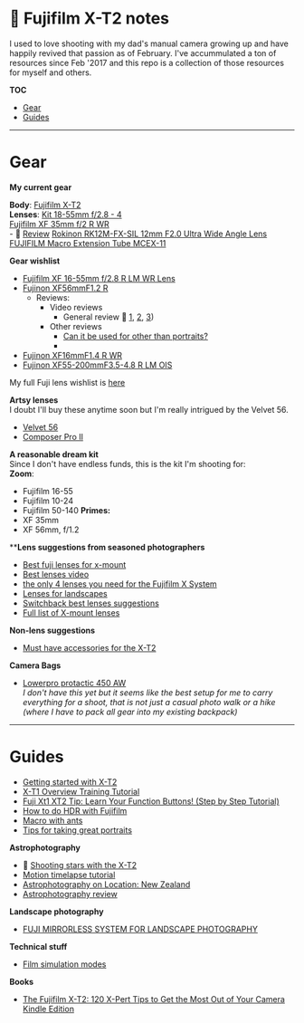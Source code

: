 # 📸 Fujifilm X-T2 notes

I used to love shooting with my dad's manual camera growing up and have happily revived that passion as of February. I've accummulated a ton of resources since Feb '2017 and this repo is a collection of those resources for myself and others.

**TOC**
- [Gear](https://github.com/karthik/fujifilm#gear)
- [Guides](https://github.com/karthik/fujifilm#guides)
---

# Gear 
**My current gear**

**Body**: [Fujifilm X-T2](https://www.bhphotovideo.com/c/product/1308957-REG/fujifilm_16519247_kit_x_t2_mirrorless_digital_camera.html/mode/edu)  
**Lenses**:
[Kit 18-55mm f/2.8 - 4](https://www.bhphotovideo.com/c/product/883530-STUD/Fujifilm_XF_18_55mm_f_2_8_4_OIS.html/mode/edu)  
[Fujifilm XF 35mm f/2 R WR](https://www.bhphotovideo.com/c/product/1191420-REG/fujifilm_xf_35mm_f_2_r.html)   
	- 🎥 [Review](https://www.youtube.com/watch?v=Gb93X8uC5oo) 
[Rokinon RK12M-FX-SIL 12mm F2.0 Ultra Wide Angle Lens](https://www.amazon.com/gp/product/B00K3T3GFY/ref=oh_aui_search_detailpage?ie=UTF8&psc=1)   
[FUJIFILM Macro Extension Tube MCEX-11](https://www.amazon.com/gp/product/B00PVP07QG/ref=oh_aui_search_detailpage?ie=UTF8&psc=1)  


**Gear wishlist**

- [Fujifilm XF 16-55mm f/2.8 R LM WR Lens](https://www.bhphotovideo.com/c/product/1110879-REG/fujifilm_xf_16_55mm_f_2_8_r.html/mode/edu/mode/edu)
- [Fujinon XF56mmF1.2 R](https://www.amazon.com/dp/B00HK8Z9AG/ref=wl_it_dp_o_pC_nS_ttl?_encoding=UTF8&colid=3VM4106Z470GQ&coliid=IX3IL0S73SZY4) 
	- Reviews: 
		- Video reviews 
			- General review 🎥 [1](https://www.youtube.com/watch?v=EMVFVt52fAQ), [2](https://www.youtube.com/watch?v=4aDiDEVXcmA), [3](https://www.youtube.com/watch?v=7EvsIRDguQQ))
		- Other reviews
			- [Can it be used for other than portraits?](https://www.dpreview.com/forums/thread/3936689)
			- 
- [Fujinon XF16mmF1.4 R WR](https://www.amazon.com/dp/B00W6VZLFA/ref=wl_it_dp_o_pC_nS_ttl?_encoding=UTF8&colid=3VM4106Z470GQ&coliid=I27LUXNT89FJ5X)
- [Fujinon XF55-200mmF3.5-4.8 R LM OIS](https://www.amazon.com/dp/B00CNZTPGA/ref=wl_it_dp_o_pC_S_ttl?_encoding=UTF8&colid=3VM4106Z470GQ&coliid=I2XUPS479W4CAC&psc=1)

My full Fuji lens wishlist is [here](https://www.amazon.com/gp/registry/wishlist/3VM4106Z470GQ/ref=cm_wl_list_o_6?)

**Artsy lenses**  
I doubt I'll buy these anytime soon but I'm really intrigued by the Velvet 56.
- [Velvet 56](http://lensbaby.com/product/velvet-56/)
- [Composer Pro II](https://lensbaby.com/product/composer-pro-ii-with-sweet-50-optic/)

**A reasonable dream kit**  
Since I don't have endless funds, this is the kit I'm shooting for:  
**Zoom**:  
- Fujifilm 16-55
- Fujifilm 10-24
- Fujifilm 50-140
**Primes:**  
- XF 35mm
-  XF 56mm, f/1.2


****Lens suggestions from seasoned photographers**   

- [Best fuji lenses for x-mount](http://shotkit.com/best-fuji-lenses/)  
- [Best lenses video](https://www.youtube.com/watch?v=im6pLd2hghA)
- [the only 4 lenses you need for the Fujifilm X System](https://www.youtube.com/watch?v=PIK2ATRHfrQ)
- [Lenses for landscapes](http://bestmirrorlessblogs.com/buying-guide/best-fuji-x-t2-lenses/)
- [Switchback best lenses suggestions](http://www.switchbacktravel.com/best-lenses-fujifilm-x-t2)
- [Full list of X-mount lenses](https://alikgriffin.com/a-complete-list-of-fujifilm-x-mount-lenses/)

**Non-lens suggestions**  
- [Must have accessories for the X-T2](https://alikgriffin.com/must-have-accessories-for-the-fujifilm-x-t2/)

**Camera Bags**  
- [Lowerpro protactic 450 AW](https://www.youtube.com/watch?v=miwQIbwrcmU)  
_I don't have this yet but it seems like the best setup for me to carry everything for a shoot, that is not just a casual photo walk or a hike (where I have to pack all gear into my existing backpack)_

---

# Guides

- [Getting started with X-T2](https://www.youtube.com/watch?v=V3P7kkCULgE)
- [X-T1 Overview Training Tutorial](https://www.youtube.com/watch?v=Udq5ua8_l7k)
- [Fuji Xt1 XT2 Tip: Learn Your Function Buttons! (Step by Step Tutorial)](https://www.youtube.com/watch?v=An3GYfnqcao)
- [How to do HDR with Fujifilm](https://www.youtube.com/watch?v=Hfz0n7C7PGs)
- [Macro with ants](https://www.youtube.com/watch?v=NlemBM-rWuQ)
- [Tips for taking great portraits](http://uncrate.com/video/tips-for-taking-great-portraits/)

**Astrophotography**
- 🎥 [Shooting stars with the X-T2](https://www.youtube.com/watch?v=yvCfQtdypkk)
- [Motion timelapse tutorial](https://www.youtube.com/watch?v=ir7gBv7FRcs)
- [Astrophotography on Location: New Zealand](https://www.youtube.com/watch?v=nFdw6AM_sII)
- [Astrophotography review](http://www.lonelyspeck.com/fujifilm-x-t1-astrophotography-review/)

**Landscape photography**
- [FUJI MIRRORLESS SYSTEM FOR LANDSCAPE PHOTOGRAPHY](https://www.exploringexposure.com/blog/2014/10/21/fuji-landscape-photography)

**Technical stuff**
- [Film simulation modes](https://fujilove.com/fujifilms-film-simulation-modes-and-what-they-are-actually-doing-to-your-images/)

**Books**  
- [The Fujifilm X-T2: 120 X-Pert Tips to Get the Most Out of Your Camera Kindle Edition](https://www.amazon.com/Fujifilm-X-T2-X-Pert-Tips-Camera-ebook/dp/B01N7J9TWB/ref=tmm_kin_swatch_0?_encoding=UTF8&qid=&sr=)  